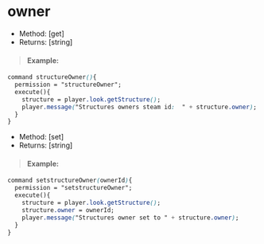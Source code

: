 # owner

* Method: \[get\]
* Returns: \[string\]

> #### Example:

```css
command structureOwner(){
  permission = "structureOwner";
  execute(){
    structure = player.look.getStructure();
    player.message("Structures owners steam id:  " + structure.owner);
  }
}
```

* Method: \[set\]
* Returns: \[string\]

> #### Example:

```css
command setstructureOwner(ownerId){
  permission = "setstructureOwner";
  execute(){
    structure = player.look.getStructure();
    structure.owner = ownerId;
    player.message("Structures owner set to " + structure.owner);
  }
}
```

